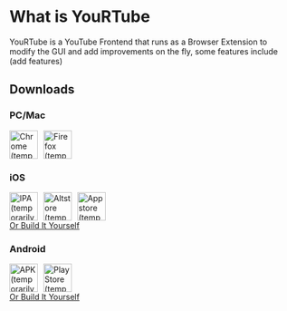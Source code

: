 # What is YouRTube
YouRTube is a YouTube Frontend that runs as a Browser Extension to modify the GUI and add improvements on the fly, some features include (add features)


## Downloads
### PC/Mac
<div style="display: flex; gap: 10px;">
  <a href="https://github.com/Kalphalus/YouRTube" target="_blank" style="text-decoration: none;">
    <img src="https://github.com/user-attachments/assets/4794756d-18c4-42fe-b800-1540e6fffdcf" height="50" alt="Chrome (temporarily the github)" />
  </a>
  <a href="https://github.com/Kalphalus/YouRTube" target="_blank" style="text-decoration: none;">
    <img src="https://github.com/user-attachments/assets/c348bf72-127b-4b2d-8c17-a626fb6a58fd" height="50" alt="Firefox (temporarily the github)" />
  </a>
</div>

### iOS
<div style="display: flex; gap: 10px;">
  <a href="https://github.com/Kalphalus/YouRTube/releases/latest/download/YouRTube.ipa" target="_blank" style="text-decoration: none;">
    <img src="https://github.com/user-attachments/assets/919ec881-771d-47ec-80b2-0e916eb2cee1" height="50" alt="IPA (temporarily the github)" />
  </a>
  <a href="altstore://source?url=https://github.com/Kalphalus/YouRTube/raw/refs/heads/main/YRT.repo.json" target="_blank" style="text-decoration: none;">
    <img src="https://github.com/user-attachments/assets/f398c268-f40d-405e-9d7d-be9c94483439" height="50" alt="Altstore (temporarily the github)" />
  </a>
  <a href="https://github.com/Kalphalus/YouRTube" target="_blank" style="text-decoration: none;">
    <img src="https://github.com/user-attachments/assets/ae120809-664a-4055-a9d4-a19677c488b3" height="50" alt="Appstore (temporarily the github)" />
  </a>
</div>
<a href="https://www.github.com/Kalphalus/YouRTube" target="_blank">Or Build It Yourself</a>

### Android
<div style="display: flex; gap: 10px;">
  <a href="https://github.com/Kalphalus/YouRTube" target="_blank" style="text-decoration: none;">
    <img src="https://github.com/user-attachments/assets/4794756d-18c4-42fe-b800-1540e6fffdcf" height="50" alt="APK (temporarily the github)" />
  </a>
  <a href="https://github.com/Kalphalus/YouRTube" target="_blank" style="text-decoration: none;">
    <img src="https://github.com/user-attachments/assets/c348bf72-127b-4b2d-8c17-a626fb6a58fd" height="50" alt="Play Store (temporarily the github)" />
  </a>
</div>
<a href="https://www.github.com/Kalphalus/YouRTube" target="_blank">Or Build It Yourself</a>
